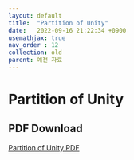 ```yaml
---
layout: default
title:  "Partition of Unity"
date:   2022-09-16 21:22:34 +0900
usemathjax: true
nav_order : 12
collection: old
parent: 예전 자료
---
```

# Partition of Unity

## PDF Download

<!-- <object data="../old_download/Partition of Unity.pdf" width="750" height="1075" type='application/pdf'></object> -->
<a target='_blank' href='../old_download/Partition of Unity.pdf'>Partition of Unity PDF</a>